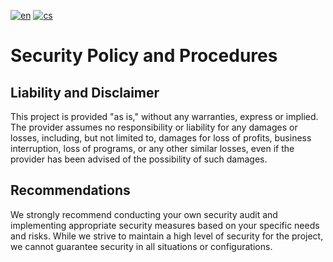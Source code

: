 [![en](https://img.shields.io/badge/lang-en-red.svg)](https://github.com/PepikVaio/remarkable_Extractor?tab=security-ov-file)
[![cs](https://img.shields.io/badge/lang-cs-springgreen.svg)](https://github.com/PepikVaio/remarkable_Extractor/blob/main/.language_cs/SECURITY.cs.md)


# Security Policy and Procedures


## Liability and Disclaimer

This project is provided "as is," without any warranties, express or implied. The provider assumes no responsibility or liability for any damages or losses, including, but not limited to, damages for loss of profits, business interruption, loss of programs, or any other similar losses, even if the provider has been advised of the possibility of such damages.

## Recommendations

We strongly recommend conducting your own security audit and implementing appropriate security measures based on your specific needs and risks. While we strive to maintain a high level of security for the project, we cannot guarantee security in all situations or configurations.
